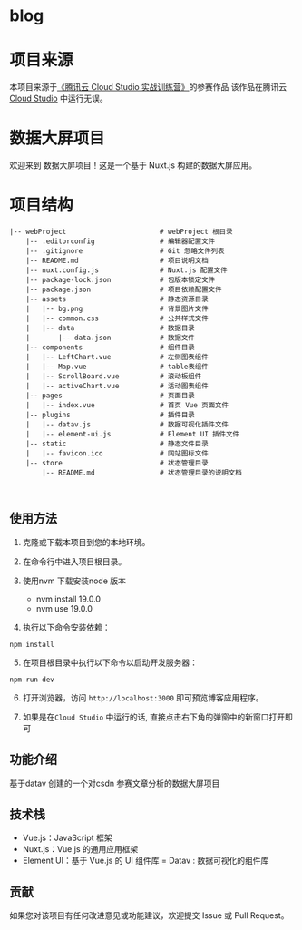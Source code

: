 # blog

# 项目来源
本项目来源于[《腾讯云 Cloud Studio 实战训练营》](https://marketing.csdn.net/p/06a21ca7f4a1843512fa8f8c40a16635)的参赛作品
该作品在腾讯云 [Cloud Studio](https://www.cloudstudio.net/?utm=csdn) 中运行无误。



# 数据大屏项目

欢迎来到 数据大屏项目！这是一个基于 Nuxt.js 构建的数据大屏应用。


# 项目结构


```
|-- webProject                       # webProject 根目录
    |-- .editorconfig                # 编辑器配置文件
    |-- .gitignore                   # Git 忽略文件列表
    |-- README.md                    # 项目说明文档
    |-- nuxt.config.js               # Nuxt.js 配置文件
    |-- package-lock.json            # 包版本锁定文件
    |-- package.json                 # 项目依赖配置文件
    |-- assets                       # 静态资源目录
    |   |-- bg.png                   # 背景图片文件
    |   |-- common.css               # 公共样式文件
    |   |-- data                     # 数据目录
    |       |-- data.json            # 数据文件
    |-- components                   # 组件目录
    |   |-- LeftChart.vue            # 左侧图表组件
    |   |-- Map.vue                  # table表组件
    |   |-- ScrollBoard.vue          # 滚动板组件
    |   |-- activeChart.vue          # 活动图表组件
    |-- pages                        # 页面目录
    |   |-- index.vue                # 首页 Vue 页面文件
    |-- plugins                      # 插件目录
    |   |-- datav.js                 # 数据可视化插件文件
    |   |-- element-ui.js            # Element UI 插件文件
    |-- static                       # 静态文件目录
    |   |-- favicon.ico              # 网站图标文件
    |-- store                        # 状态管理目录
        |-- README.md                # 状态管理目录的说明文档



```
 
## 使用方法

1. 克隆或下载本项目到您的本地环境。

2. 在命令行中进入项目根目录。

3. 使用nvm 下载安装node 版本 
    - nvm install 19.0.0
    - nvm use 19.0.0
 

4. 执行以下命令安装依赖：

```shell
npm install
```

5. 在项目根目录中执行以下命令以启动开发服务器：

```shell
npm run dev
```

6. 打开浏览器，访问 `http://localhost:3000` 即可预览博客应用程序。

7. 如果是在`Cloud Studio` 中运行的话, 直接点击右下角的弹窗中的新窗口打开即可

## 功能介绍

基于datav 创建的一个对csdn 参赛文章分析的数据大屏项目

## 技术栈

- Vue.js：JavaScript 框架
- Nuxt.js：Vue.js 的通用应用框架
- Element UI：基于 Vue.js 的 UI 组件库
= Datav : 数据可视化的组件库

## 贡献

如果您对该项目有任何改进意见或功能建议，欢迎提交 Issue 或 Pull Request。
 